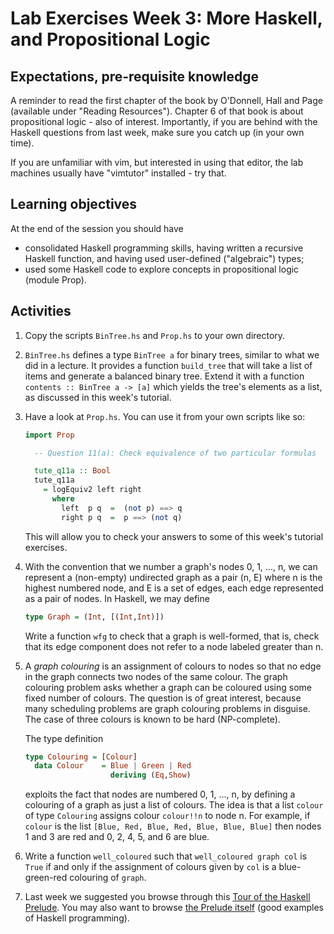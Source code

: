 # Lab Exercises Week 3: More Haskell, and Propositional Logic

## Expectations, pre-requisite knowledge

A reminder to read the first chapter of the book by O'Donnell, Hall and Page
(available under "Reading Resources"). Chapter 6 of that book is about
propositional logic - also of interest. Importantly, if you are behind with the
Haskell questions from last week, make sure you catch up (in your own time).

If you are unfamiliar with vim, but interested in using that editor, the lab
machines usually have "vimtutor" installed - try that.

## Learning objectives

At the end of the session you should have

*   consolidated Haskell programming skills, having written a recursive Haskell
    function, and having used user-defined ("algebraic") types;
*   used some Haskell code to explore concepts in propositional logic (module
    Prop).

## Activities

1.  Copy the scripts `BinTree.hs` and `Prop.hs` to your own directory.

2.  `BinTree.hs` defines a type `BinTree a` for binary trees, similar to what
    we did in a lecture. It provides a function `build_tree` that will take a
    list of items and generate a balanced binary tree. Extend it with a
    function `contents :: BinTree a -> [a]` which yields the tree's elements as
    a list, as discussed in this week's tutorial.

3.  Have a look at `Prop.hs`. You can use it from your own scripts like so:

    ```haskell
    import Prop

      -- Question 11(a): Check equivalence of two particular formulas

      tute_q11a :: Bool
      tute_q11a
        = logEquiv2 left right
          where
            left  p q  =  (not p) ==> q
            right p q  =  p ==> (not q)
    ```

    This will allow you to check your answers to some of this week's tutorial
    exercises.

4.  With the convention that we number a graph's nodes 0, 1, ..., n, we can
    represent a (non-empty) undirected graph as a pair (n, E) where n is the
    highest numbered node, and E is a set of edges, each edge represented as a
    pair of nodes. In Haskell, we may define

    ```haskell
    type Graph = (Int, [(Int,Int)])
    ```

    Write a function `wfg` to check that a graph is well-formed, that is, check
    that its edge component does not refer to a node labeled greater than n.

5.  A _graph colouring_ is an assignment of colours to nodes so that no edge in
    the graph connects two nodes of the same colour. The graph colouring
    problem asks whether a graph can be coloured using some fixed number of
    colours. The question is of great interest, because many scheduling
    problems are graph colouring problems in disguise. The case of three
    colours is known to be hard (NP-complete).

    The type definition

    ```haskell
    type Colouring = [Colour]
      data Colour    = Blue | Green | Red
                       deriving (Eq,Show)
    ```
                       
    exploits the fact that nodes are numbered 0, 1, ..., n, by defining a
    colouring of a graph as just a list of colours. The idea is that a list
    `colour` of type `Colouring` assigns colour `colour!!n` to node n. For
    example, if `colour` is the list `[Blue, Red, Blue, Red, Blue, Blue, Blue]`
    then nodes 1 and 3 are red and 0, 2, 4, 5, and 6 are blue.

6.  Write a function `well_coloured` such that `well_coloured graph col` is
    `True` if and only if the assignment of colours given by `col` is a
    blue-green-red colouring of `graph`.

7.  Last week we suggested you browse through this [Tour of the Haskell Prelude](http://teaching.csse.uwa.edu.au/units/CITS3211/lectureNotes/tourofprelude.html).
    You may also want to browse [the Prelude itself](https://www.haskell.org/onlinereport/haskell2010/haskellch9.html)
    (good examples of Haskell programming).
